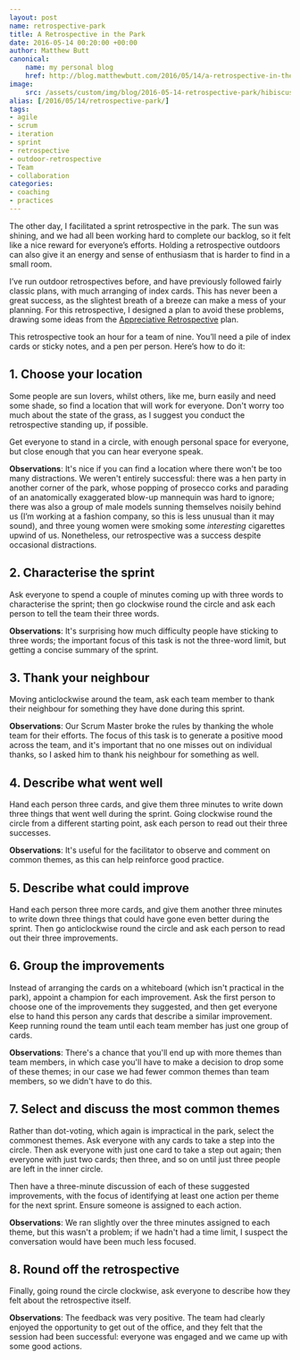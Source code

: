 ```yaml
---
layout: post
name: retrospective-park
title: A Retrospective in the Park
date: 2016-05-14 00:20:00 +00:00
author: Matthew Butt
canonical:
    name: my personal blog
    href: http://blog.matthewbutt.com/2016/05/14/a-retrospective-in-the-park
image:
    src: /assets/custom/img/blog/2016-05-14-retrospective-park/hibiscus.jpg
alias: [/2016/05/14/retrospective-park/]
tags:
- agile 
- scrum
- iteration
- sprint
- retrospective
- outdoor-retrospective
- Team
- collaboration
categories:
- coaching
- practices
---
```


The other day, I facilitated a sprint retrospective in the park. The sun was shining, and we had all been working hard to complete our backlog, so it felt like a nice reward for everyone’s efforts. Holding a retrospective outdoors can also give it an energy and sense of enthusiasm that is harder to find in a small room.

I’ve run outdoor retrospectives before, and have previously followed fairly classic plans, with much arranging of index cards. This has never been a great success, as the slightest breath of a breeze can make a mess of your planning. For this retrospective, I designed a plan to avoid these problems, drawing some ideas from the [Appreciative Retrospective](http://retrospectivewiki.org/index.php?title=Appreciative_Retrospective) plan.

This retrospective took an hour for a team of nine. You’ll need a pile of index cards or sticky notes, and a pen per person. Here’s how to do it:

## 1. Choose your location

Some people are sun lovers, whilst others, like me, burn easily and need some shade, so find a location that will work for everyone. Don't worry too much about the state of the grass, as I suggest you conduct the retrospective standing up, if possible.

Get everyone to stand in a circle, with enough personal space for everyone, but close enough that you can hear everyone speak.

**Observations**: It's nice if you can find a location where there won't be too many distractions. We weren't entirely successful: there was a hen party in another corner of the park, whose popping of prosecco corks and parading of an anatomically exaggerated blow-up mannequin was hard to ignore; there was also a group of male models sunning themselves noisily behind us (I’m working at a fashion company, so this is less unusual than it may sound), and three young women were smoking some *interesting* cigarettes upwind of us. Nonetheless, our retrospective was a success despite occasional distractions.

## 2. Characterise the sprint

Ask everyone to spend a couple of minutes coming up with three words to characterise the sprint; then go clockwise round the circle and ask each person to tell the team their three words.

**Observations**: It's surprising how much difficulty people have sticking to three words; the important focus of this task is not the three-word limit, but getting a concise summary of the sprint.

## 3. Thank your neighbour

Moving anticlockwise around the team, ask each team member to thank their neighbour for something they have done during this sprint.

**Observations**: Our Scrum Master broke the rules by thanking the whole team for their efforts. The focus of this task is to generate a positive mood across the team, and it's important that no one misses out on individual thanks, so I asked him to thank his neighbour for something as well.

## 4. Describe what went well

Hand each person three cards, and give them three minutes to write down three things that went well during the sprint. Going clockwise round the circle from a different starting point, ask each person to read out their three successes.

**Observations**: It's useful for the facilitator to observe and comment on common themes, as this can help reinforce good practice.

## 5. Describe what could improve

Hand each person three more cards, and give them another three minutes to write down three things that could have gone even better during the sprint. Then go anticlockwise round the circle and ask each person to read out their three improvements.

## 6. Group the improvements

Instead of arranging the cards on a whiteboard (which isn't practical in the park), appoint a champion for each improvement. Ask the first person to choose one of the improvements they suggested, and then get everyone else to hand this person any cards that describe a similar improvement. Keep running round the team until each team member has just one group of cards.

**Observations**: There's a chance that you'll end up with more themes than team members, in which case you'll have to make a decision to drop some of these themes; in our case we had fewer common themes than team members, so we didn't have to do this.

## 7. Select and discuss the most common themes

Rather than dot-voting, which again is impractical in the park, select the commonest themes. Ask everyone with any cards to take a step into the circle. Then ask everyone with just one card to take a step out again; then everyone with just two cards; then three, and so on until just three people are left in the inner circle.

Then have a three-minute discussion of each of these suggested improvements, with the focus of identifying at least one action per theme for the next sprint. Ensure someone is assigned to each action.

**Observations**: We ran slightly over the three minutes assigned to each theme, but this wasn't a problem; if we hadn't had a time limit, I suspect the conversation would have been much less focused.

## 8. Round off the retrospective

Finally, going round the circle clockwise, ask everyone to describe how they felt about the retrospective itself.

**Observations**: The feedback was very positive. The team had clearly enjoyed the opportunity to get out of the office, and they felt that the session had been successful: everyone was engaged and we came up with some good actions.

